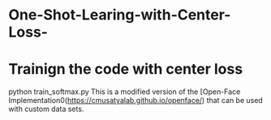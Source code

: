 # One-Shot-Learing-with-Center-Loss-

# Trainign the code with center loss

python train_softmax.py
This is a modified version of the [Open-Face Implementation0(https://cmusatyalab.github.io/openface/) that can be used with custom data sets.

